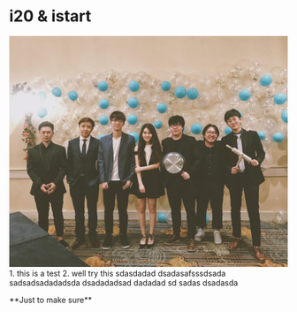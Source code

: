 # i20 & istart

<p><img src="../.gitbook/assets/ep.jpg" float="left">
  1. this is a test
  2. well try this
  sdasdadad
  dsadasafsssdsada
  sadsadsadadadsda
  dsadadadsad
  dadadad
  sd
  sadas
  dsadasda
</p>
**Just to make sure**


